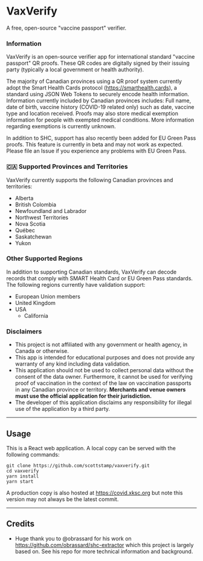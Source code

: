 # VaxVerify

A free, open-source "vaccine passport" verifier.

### Information

VaxVerify is an open-source verifier app for international standard "vaccine passport" QR proofs.
These QR codes are digitally signed by their issuing party (typically a local government or health authority).

The majority of Canadian provinces using a QR proof system currently adopt the Smart Health Cards protocol (https://smarthealth.cards), a standard using JSON Web Tokens to securely encode health information.
Information currently included by Canadian provinces includes: Full name, date of birth, vaccine history (COVID-19 related only) such as date, vaccine type and location received. Proofs may also store medical exemption information for people with exempted medical conditions. More information regarding exemptions is currently unknown.

In addition to SHC, support has also recently been added for EU Green Pass proofs. This feature is currently in beta and may not work as expected. Please file an Issue if you experience any problems with EU Green Pass.

### 🇨🇦 Supported Provinces and Territories

VaxVerify currently supports the following Canadian provinces and territories:

* Alberta
* British Colombia
* Newfoundland and Labrador
* Northwest Territories
* Nova Scotia
* Québec
* Saskatchewan
* Yukon

### Other Supported Regions

In addition to supporting Canadian standards, VaxVerify can decode records that comply with SMART Health Card or EU Green Pass standards. The following regions currently have validation support:

* European Union members
* United Kingdom
* USA
  - California

### Disclaimers

* This project is not affiliated with any government or health agency, in Canada or otherwise.
* This app is intended for educational purposes and does not provide any warranty of any kind including data validation.
* This application should not be used to collect personal data without the consent of the data owner. Furthermore, it cannot be used for verifying proof of vaccination in the context of the law on vaccination passports in any Canadian province or territory. **Merchants and venue owners must use the official application for their jurisdiction.**
* The developer of this application disclaims any responsibility for illegal use of the application by a third party.

---

## Usage

This is a React web application. A local copy can be served with the following commands:

```
git clone https://github.com/scottstamp/vaxverify.git
cd vaxverify
yarn install
yarn start
```

A production copy is also hosted at https://covid.xksc.org but note this version may not always be the latest commit.

---

## Credits

* Huge thank you to @obrassard for his work on https://github.com/obrassard/shc-extractor which this project is largely based on. See his repo for more technical information and background.
